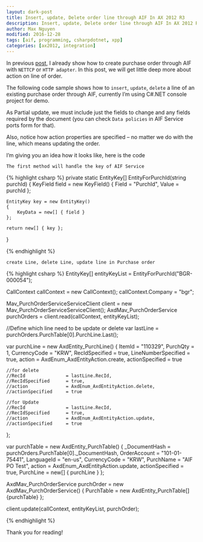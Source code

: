 ```yaml
---
layout: dark-post
title: Insert, update, Delete order line through AIF In AX 2012 R3
description: Insert, update, Delete order line through AIF In AX 2012 R3
author: Max Nguyen
modified: 2016-12-28
tags: [aif, programming, csharpdotnet, xpp]
categories: [ax2012, integration]
---
```


In previous [post](https://dynamics365.github.io/ax2012/integration/CRUD-Purchase-order-using-AIF-in-Dynamics-AX-2012-R3/), I already show how to create purchase order through AIF with `NETTCP` or `HTTP adapter`. In this post, we will get little deep more about action on line of order.

The following code sample shows how to `insert`, `update`, `delete` a line of an existing purchase order through AIF, currently I’m using C#.NET console project for demo.

As Partial update, we must include just the fields to change and any fields required by the document (you can check `Data policies` in AIF Service ports form for that).

Also, notice how action properties are specified – no matter we do with the line, which means updating the order.

I’m giving you an idea how it looks like, here is the code

`The first method will handle the key of AIF Service`


{% highlight csharp %}
private static EntityKey[] EntityForPurchId(string purchId)
{
	KeyField field = new KeyField()
	{
		Field = "PurchId",
		Value = purchId
	};

	EntityKey key = new EntityKey()
	{
		KeyData = new[] { field }
	};

	return new[] { key };
}

{% endhighlight %}

`create Line, delete Line, update line in Purchase order`

{% highlight csharp %}
EntityKey[] entityKeyList = EntityForPurchId("BGR-000054");

CallContext callContext = new CallContext();
callContext.Company = "bgr";

Mav_PurchOrderServiceServiceClient client = new Mav_PurchOrderServiceServiceClient();
AxdMav_PurchOrderService purchOrders = client.read(callContext, entityKeyList);

//Define which line need to be update or delete
var lastLine = purchOrders.PurchTable[0].PurchLine.Last();

var purchLine = new AxdEntity_PurchLine()
{
	ItemId = "110329",
	PurchQty = 1,
	CurrencyCode = "KRW",
	RecIdSpecified      = true,
	LineNumberSpecified = true,
	action              = AxdEnum_AxdEntityAction.create,
	actionSpecified     = true

	//for delete
	//RecId               = lastLine.RecId,
	//RecIdSpecified      = true,
	//action              = AxdEnum_AxdEntityAction.delete,
	//actionSpecified     = true

	//for Update
	//RecId               = lastLine.RecId,
	//RecIdSpecified      = true,
	//action              = AxdEnum_AxdEntityAction.update,
	//actionSpecified     = true
	
};

var purchTable = new AxdEntity_PurchTable()
{
	_DocumentHash = purchOrders.PurchTable[0]._DocumentHash,
	OrderAccount = "101-01-75441",
	LanguageId = "en-us",
	CurrencyCode = "KRW",
	PurchName = "AIF PO Test",
	action = AxdEnum_AxdEntityAction.update,
	actionSpecified = true,
	PurchLine = new[] { purchLine }
};

AxdMav_PurchOrderService purchOrder = new AxdMav_PurchOrderService()
{
	PurchTable = new AxdEntity_PurchTable[] {purchTable}
};


client.update(callContext, entityKeyList, purchOrder);

{% endhighlight %}


Thank you for reading!
